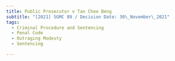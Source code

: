 ```yaml
---
title: Public Prosecutor v Tan Chee Beng
subtitle: "[2021] SGMC 89 / Decision Date: 30\_November\_2021"
tags:
  - Criminal Procedure and Sentencing
  - Penal Code
  - Outraging Modesty
  - Sentencing

---
```

